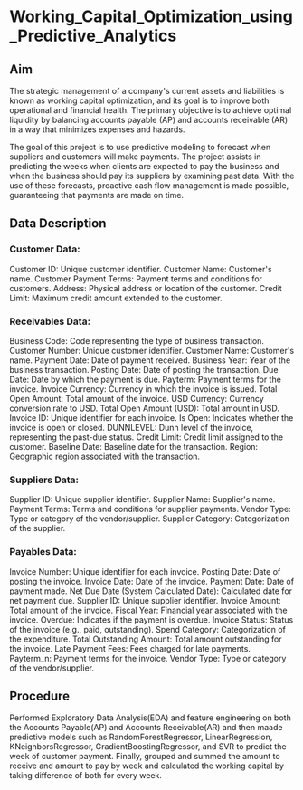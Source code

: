 # Working_Capital_Optimization_using_Predictive_Analytics
## Aim
The strategic management of a company's current assets and liabilities is known as working capital optimization, and its goal is to improve both operational and financial health. The primary objective is to achieve optimal liquidity by balancing accounts payable (AP) and accounts receivable (AR) in a way that minimizes expenses and hazards.

The goal of this project is to use predictive modeling to forecast when suppliers and customers will make payments. The project assists in predicting the weeks when clients are expected to pay the business and when the business should pay its suppliers by examining past data. With the use of these forecasts, proactive cash flow management is made possible, guaranteeing that payments are made on time.

## Data Description
### Customer Data:
Customer ID: Unique customer identifier.
Customer Name: Customer's name.
Customer Payment Terms: Payment terms and conditions for customers.
Address: Physical address or location of the customer.
Credit Limit: Maximum credit amount extended to the customer.

### Receivables Data:
Business Code: Code representing the type of business transaction.
Customer Number: Unique customer identifier.
Customer Name: Customer's name.
Payment Date: Date of payment received.
Business Year: Year of the business transaction.
Posting Date: Date of posting the transaction.
Due Date: Date by which the payment is due.
Payterm: Payment terms for the invoice.
Invoice Currency: Currency in which the invoice is issued.
Total Open Amount: Total amount of the invoice.
USD Currency: Currency conversion rate to USD.
Total Open Amount (USD): Total amount in USD.
Invoice ID: Unique identifier for each invoice.
Is Open: Indicates whether the invoice is open or closed.
DUNNLEVEL: Dunn level of the invoice, representing the past-due status.
Credit Limit: Credit limit assigned to the customer.
Baseline Date: Baseline date for the transaction.
Region: Geographic region associated with the transaction.

### Suppliers Data:
Supplier ID: Unique supplier identifier.
Supplier Name: Supplier's name.
Payment Terms: Terms and conditions for supplier payments.
Vendor Type: Type or category of the vendor/supplier.
Supplier Category: Categorization of the supplier.

### Payables Data:
Invoice Number: Unique identifier for each invoice.
Posting Date: Date of posting the invoice.
Invoice Date: Date of the invoice.
Payment Date: Date of payment made.
Net Due Date (System Calculated Date): Calculated date for net payment due.
Supplier ID: Unique supplier identifier.
Invoice Amount: Total amount of the invoice.
Fiscal Year: Financial year associated with the invoice.
Overdue: Indicates if the payment is overdue.
Invoice Status: Status of the invoice (e.g., paid, outstanding).
Spend Category: Categorization of the expenditure.
Total Outstanding Amount: Total amount outstanding for the invoice.
Late Payment Fees: Fees charged for late payments.
Payterm_n: Payment terms for the invoice.
Vendor Type: Type or category of the vendor/supplier.

## Procedure

Performed Exploratory Data Analysis(EDA) and feature engineering on both the Accounts Payable(AP) and Accounts Receivable(AR) and then maade predictive models such as RandomForestRegressor, LinearRegression, KNeighborsRegressor, GradientBoostingRegressor, and SVR to predict the week of customer payment.
Finally, grouped and summed the amount to receive and amount to pay by week and calculated the working capital by taking difference of both for every week.
